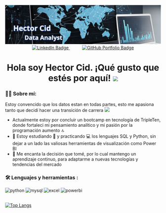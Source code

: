 <div id="header" aling="center"> 
  <img decoding="async"
src="https://github.com/Hectorcidps/Hectorcidps/blob/main/Banners%20LinkedIn.png"
width="1200"
    /> 
</div>

<div align="center">
  <a href="https://www.linkedin.com/in/hector-cid-del-prado/" target="_blank" style="margin: 0 20px;">
    <img decoding="async" 
         src="https://img.shields.io/badge/LinkedIn-0077B5?style=for-the-badge&logo=linkedin&logoColor=white" 
         alt="LinkedIn Badge" />
  </a>
  <a href="https://github.com/Hectorcidps/Portfolio_DA" target="_blank" style="margin: 0 20px;">
    <img decoding="async" 
         src="https://img.shields.io/badge/Repositorio%20de%20Proyectos-GitHub-blue?style=for-the-badge" 
         alt="GitHub Portfolio Badge" />
  </a>
</div>

<div align="center"> 
  <h1>
    Hola soy Hector Cid. ¡Qué gusto que estés por aquí!
    <img decoding="async" src="https://media.giphy.com/media/hvRJCLFzcasrR4ia7z/giphy.gif" width="30px"/>
  </h1>
</div>

### 👨‍💻 Sobre mí:

Estoy convencido que los datos estan en todas partes, esto me apasiona tanto que decidí hacer una transición de carrera 
<img decoding="async" src="https://media.giphy.com/media/WUlplcMpOCEmTGBtBW/giphy.gif" width="30">

* Actualmente estoy por concluir un bootcamp en tecnología de TripleTen, donde fortaleci mi pensamiento analítico y mi pasión por la programación aumento 🔝
* :seedling: Estoy estudiando :blue_book: y practicando :computer: los lenguajes SQL y Python, sin dejar a un lado las valiosas herramientas de visualización como Power BI
* 💓 Me encanta la decisión que tomé, por lo cual mantengo un aprendizaje continuo, para adaptarme a nuevas tecnologías y tendencias del mercado

### :hammer_and_wrench: Lenguajes y herramientas :

<div id="header" align="left">
    <img decoding="async" src="https://img.shields.io/badge/Python-3776AB?style=for-the-badge&logo=python&logoColor=white" alt="python"/>
  </a>
    <img decoding="async" src="https://img.shields.io/badge/MySQL-6DB33F?style=for-the-badge&logo=mysql&logoColor=white" alt="mysql"/>
  </a>
 <img decoding="async" src="https://img.shields.io/badge/Microsoft_Excel-217346?style=for-the-badge&logo=microsoft-excel&logoColor=white" alt="excel"/>
  </a>
 <img decoding="async" src="https://img.shields.io/badge/Power_BI-FFBE00?style=for-the-badge&logo=Power-BI&logoColor=white" alt="powerbi"/>
  </a>
</div>
<br>

[![Top Langs](https://github-readme-stats.vercel.app/api/top-langs/?username=Hectorcidps&layout=compact&theme=vision-friendly-dark)](https://github.com/anuraghazra/github-readme-stats)



